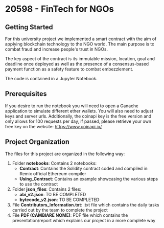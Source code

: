 # 20598 - FinTech for NGOs

## Getting Started
For this university project we implemented a smart contract with the aim of applying blockchain technology to the NGO world.
The main purpose is to combat fraud and increase people's trust in NGOs.

The key aspect of the contract is its immutable mission, location, goal and deadline once deployed as well as the presence of a consensus-based payment function as a safety feature to combat embezzlement.

The code is contained in a Jupyter Notebook.

## Prerequisites
If you desire to run the notebook you will need to open a Ganache application to simulate different ether wallets. 
You will also need to adjust keys and server urls.
Additionally, the coinapi key is the free version and only allows for 100 requests per day, if passed, please retrieve your own free key on the website: https://www.coinapi.io/

## Project Organization
The files for this project are organized in the following way:
1.  Folder __notebooks__: Contains 2 notebooks:
    *  __Contract__: Contains the Solidity contract coded and compiled in Remix official Ethereum compiler
    *  __Using_Contract__: Contains an example showcasing the various steps to use the contract 
2.  Folder __json_files__: Contains 2 files:
    *  __abi_v2.json__: TO BE COMPLETED
    *  __bytecode_v2.json__: TO BE COMPLETED
3.  File __Contributors_Information.txt__: .txt file which contains the daily tasks carried out by the team to complete the project 
4.  File __PDF (CAMBIARE NOME)__: PDF file which contains the presentation/report which explains our project in a more complete way

